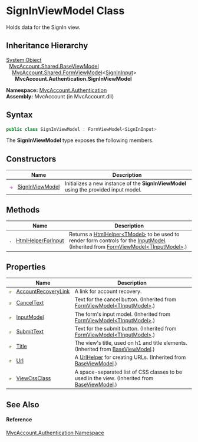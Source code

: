 SignInViewModel Class
=====================
Holds data for the SignIn view.


Inheritance Hierarchy
---------------------
[System.Object][1]  
  [MvcAccount.Shared.BaseViewModel][2]  
    [MvcAccount.Shared.FormViewModel][3]&lt;[SignInInput][4]>  
      **MvcAccount.Authentication.SignInViewModel**  

**Namespace:** [MvcAccount.Authentication][5]  
**Assembly:** MvcAccount (in MvcAccount.dll)

Syntax
------

```csharp
public class SignInViewModel : FormViewModel<SignInInput>
```

The **SignInViewModel** type exposes the following members.


Constructors
------------

                 | Name                 | Description                                                                           
---------------- | -------------------- | ------------------------------------------------------------------------------------- 
![Public method] | [SignInViewModel][6] | Initializes a new instance of the **SignInViewModel** using the provided input model. 


Methods
-------

                 | Name                    | Description                                                                                                                                           
---------------- | ----------------------- | ----------------------------------------------------------------------------------------------------------------------------------------------------- 
![Public method] | [HtmlHelperForInput][7] | Returns a [HtmlHelper&lt;TModel>][8] to be used to render form controls for the [InputModel][9]. (Inherited from [FormViewModel&lt;TInputModel>][3].) 


Properties
----------

                      | Name                      | Description                                                                                        
--------------------- | ------------------------- | -------------------------------------------------------------------------------------------------- 
![Public property]    | [AccountRecoveryLink][10] | A link for account recovery.                                                                       
![Public property]    | [CancelText][11]          | Text for the cancel button. (Inherited from [FormViewModel&lt;TInputModel>][3].)                   
![Public property]    | [InputModel][9]           | The form's input model. (Inherited from [FormViewModel&lt;TInputModel>][3].)                       
![Public property]    | [SubmitText][12]          | Text for the submit button. (Inherited from [FormViewModel&lt;TInputModel>][3].)                   
![Public property]    | [Title][13]               | The view's title, used on h1 and title elements. (Inherited from [BaseViewModel][2].)              
![Protected property] | [Url][14]                 | A [UrlHelper][15] for creating URLs. (Inherited from [BaseViewModel][2].)                          
![Public property]    | [ViewCssClass][16]        | A space-separated list of CSS classes to be used in the view. (Inherited from [BaseViewModel][2].) 


See Also
--------

#### Reference
[MvcAccount.Authentication Namespace][5]  

[1]: http://msdn.microsoft.com/en-us/library/e5kfa45b
[2]: ../../MvcAccount.Shared/BaseViewModel/README.md
[3]: ../../MvcAccount.Shared/FormViewModel_1/README.md
[4]: ../SignInInput/README.md
[5]: ../README.md
[6]: _ctor.md
[7]: ../../MvcAccount.Shared/FormViewModel_1/HtmlHelperForInput.md
[8]: http://msdn.microsoft.com/en-us/library/dd492619
[9]: ../../MvcAccount.Shared/FormViewModel_1/InputModel.md
[10]: AccountRecoveryLink.md
[11]: ../../MvcAccount.Shared/FormViewModel_1/CancelText.md
[12]: ../../MvcAccount.Shared/FormViewModel_1/SubmitText.md
[13]: ../../MvcAccount.Shared/BaseViewModel/Title.md
[14]: ../../MvcAccount.Shared/BaseViewModel/Url.md
[15]: http://msdn.microsoft.com/en-us/library/dd492578
[16]: ../../MvcAccount.Shared/BaseViewModel/ViewCssClass.md
[Public method]: ../../_icons/pubmethod.gif "Public method"
[Public property]: ../../_icons/pubproperty.gif "Public property"
[Protected property]: ../../_icons/protproperty.gif "Protected property"